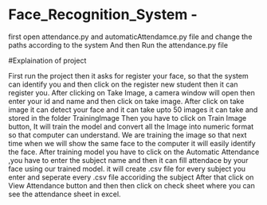 # Face_Recognition_System - 
first open attendance.py and automaticAttendamce.py file and change the paths according to the system
And then Run the attendance.py file

#Explaination of project

 First run the project then it asks for register your face, so that the system can identify you and then click on the register new student then it can register you.
 After clicking on Take Image, a camera window will open then enter your id and name and then click on take image.
 After click on take image it can detect your face and it can take upto 50 images it can take and stored in the folder TrainingImage
 Then you have to click on Train Image button, It will train the model and convert all the Image into numeric format so that computer can understand. 
 We are training the image so that next time when we will show the same face to the computer it will easily identify the face.
 After training model you have to click on the Automatic Attendance ,you have to enter the subject name and then it can fill attendace by your face using our trained model.
 it will create .csv file for every subject you enter and seperate every .csv file accoriding the subject
 After that click on View Attendance button and then then click on check sheet where you can see the attendance sheet in excel.
